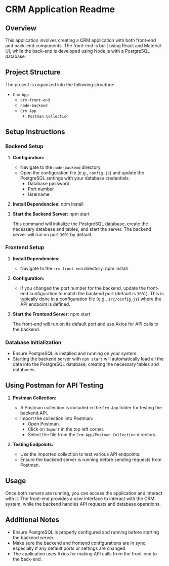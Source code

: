 # CRM Application Readme

## Overview

This application involves creating a CRM application with both front-end and back-end components. The front-end is built using React and Material-UI, while the back-end is developed using Node.js with a PostgreSQL database.

## Project Structure

The project is organized into the following structure:

- `Crm App`
  - `crm-front-end`
  - `node-backend`
  - `Crm App`
    - `Postman Collection`

## Setup Instructions

### Backend Setup

1. **Configuration:**
   - Navigate to the `node-backend` directory.
   - Open the configuration file (e.g., `config.js`) and update the PostgreSQL settings with your database credentials:
     - Database password
     - Port number
     - Username

2. **Install Dependencies:**
   npm install

3. **Start the Backend Server:**
   npm start

   This command will initialize the PostgreSQL database, create the necessary database and tables, and start the server. The backend server will run on port `3001` by default.

### Frontend Setup

1. **Install Dependencies:**
   - Navigate to the `crm-front-end` directory.
   npm install

2. **Configuration:**
   - If you changed the port number for the backend, update the front-end configuration to match the backend port (default is `3001`). This is typically done in a configuration file (e.g., `src/config.js`) where the API endpoint is defined.

3. **Start the Frontend Server:**
   npm start
   
   The front-end will run on its default port and use Axios for API calls to the backend.

### Database Initialization

- Ensure PostgreSQL is installed and running on your system.
- Starting the backend server with `npm start` will automatically load all the data into the PostgreSQL database, creating the necessary tables and databases.

## Using Postman for API Testing

1. **Postman Collection:**
   - A Postman collection is included in the `Crm App` folder for testing the backend API.
   - Import the collection into Postman:
     - Open Postman.
     - Click on `Import` in the top left corner.
     - Select the file from the `Crm App/Postman Collection` directory.

2. **Testing Endpoints:**
   - Use the imported collection to test various API endpoints.
   - Ensure the backend server is running before sending requests from Postman.

## Usage

Once both servers are running, you can access the application and interact with it. The front-end provides a user interface to interact with the CRM system, while the backend handles API requests and database operations.

## Additional Notes

- Ensure PostgreSQL is properly configured and running before starting the backend server.
- Make sure the backend and frontend configurations are in sync, especially if any default ports or settings are changed.
- The application uses Axios for making API calls from the front-end to the back-end.
